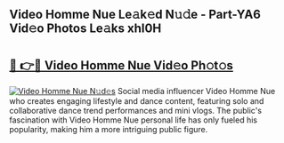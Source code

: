 ## Video Homme Nue Le𝚊k𝚎d N𝚞𝚍e - Part-YA6 Vid𝚎o Photos Le𝚊ks xhI0H

# <h2><a href="http://fb8zm0.evod.top/?m=Video+Homme+Nue">🔗 👉🔴 Video Homme Nue Vid𝚎o Ph𝚘t𝚘s</a></h2>

[![Video Homme Nue N𝚞d𝚎s](https://i.imgur.com/8V9OHl7.gif)](http://fb8zm0.evod.top/?m=Video+Homme+Nue)
Social media influencer Video Homme Nue who creates engaging lifestyle and dance content, featuring solo and collaborative dance trend performances and mini vlogs. The public's fascination with Video Homme Nue personal life has only fueled his popularity, making him a more intriguing public figure. 
